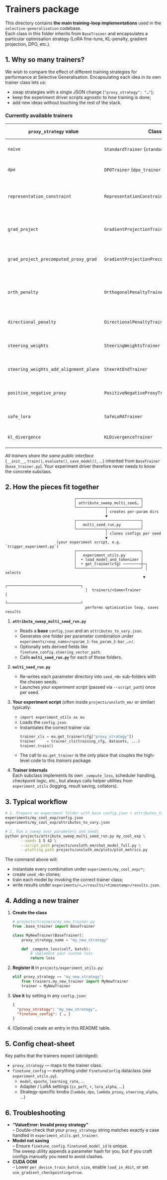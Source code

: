 # Trainers package

This directory contains **the main training-loop implementations** used in the
`selective-generalisation` codebase.  
Each class in this folder inherits from `BaseTrainer` and encapsulates a
particular optimisation strategy (LoRA fine-tune, KL-penalty, gradient
projection, DPO, etc.).

## 1. Why so many trainers?

We wish to compare the effect of different training strategies for performance at Selective Generalisation. Encapsulating each idea in
its own trainer class lets us:

* swap strategies with a single JSON change (`"proxy_strategy": "…"`);
* keep the experiment driver scripts agnostic to *how* training is done;
* add new ideas without touching the rest of the stack.

### Currently available trainers

| `proxy_strategy` value | Class (file)                            | Purpose / key idea |
|------------------------|-----------------------------------------|--------------------|
| `naive`                | `StandardTrainer` (`standard_trainer.py`)                         | Plain supervised fine-tune |
| `dpo`                  | `DPOTrainer` (`dpo_trainer.py`)                                   | Direct Preference Optimisation |
| `representation_constraint` | `RepresentationConstraintTrainer` | Pull representation into a constraint sub-space |
| `grad_project`         | `GradientProjectionTrainer`            | Project outcome gradients wrt. proxy gradients |
| `grad_project_precomputed_proxy_grad` | `GradientProjectionPrecomputedProxyGradTrainer` | Same idea but loads a cached proxy gradient |
| `orth_penalty`         | `OrthogonalPenaltyTrainer`             | Penalise cosine similarity between proxy & outcome grads |
| `directional_penalty`  | `DirectionalPenaltyTrainer`            | Push outcome away from proxy direction |
| `steering_weights`     | `SteeringWeightsTrainer`               | Train additive steering vectors (à-la SoftPrompt) |
| `steering_weights_add_alignment_plane` | `SteerAtEndTrainer`   | Add steering weights **after** base fine-tune |
| `positive_negative_proxy` | `PositiveNegativeProxyTrainer`      | Use (+) and (−) proxy datasets simultaneously |
| `safe_lora`            | `SafeLoRATrainer`                       | SafeLoRA pruning / projection |
| `kl_divergence`        | `KLDivergenceTrainer`                  | KL penalty against a base model |

*All trainers share the same public interface*  
(`__init__`, `train()`, `evaluate()`, `save_model()`, …) inherited from
`BaseTrainer` (`base_trainer.py`).  Your experiment driver therefore
never needs to know the concrete subclass.


## 2. How the pieces fit together

                                   ┌─────────────────────────────┐
                                   │ attribute_sweep_multi_seed… │
                                   └─────────────┬───────────────┘
                                                 │ creates per-param dirs
                                                 ▼
                                   ┌─────────────────────────────┐
                                   │   multi_seed_run.py         │
                                   └─────────────┬───────────────┘
                                                 │ clones configs per seed
                                                 ▼
                           (your experiment script, e.g. `trigger_experiment.py`)
                                   ┌─────────────────────────────┐
                                   │   experiment_utils.py       │
                                   │  • load_model_and_tokenizer │
                                   │  • get_trainer(cfg) ────────┼─┐
                                   └─────────────────────────────┘ │ selects
                                                                  ▼
                                        ┌─────────────────────────────────┐
                                        │  trainers/<Some>Trainer         │
                                        └─────────────────────────────────┘
                                        performs optimisation loop, saves results


1. **`attribute_sweep_multi_seed_run.py`**  
   * Reads a **base** `config.json` and an `attributes_to_vary.json`.  
   * Generates one folder per parameter combination under
     `experiments/<exp_name>/<param_1-foo_param_2-bar_…>/`.
   * Optionally sets derived fields like `finetune_config.steering_vector_path`.
   * Calls **`multi_seed_run.py`** for each of those folders.

2. **`multi_seed_run.py`**  
   * Re-writes each parameter directory into `seed_<N>` sub-folders with
     the chosen seeds.
   * Launches *your experiment script* (passed via `--script_path`) once
     per seed.

3. **Your experiment script** (often inside `projects/unsloth_em/` or
   similar) typically:
   * `import experiment_utils as eu`
   * Loads the `config.json`.
   * Instantiates the correct trainer via:
     ```python
     trainer_cls = eu.get_trainer(cfg["proxy_strategy"])
     trainer     = trainer_cls(training_cfg, datasets, ...)
     trainer.train()
     ```
   * The call to `eu.get_trainer` is the only place that couples the
     high-level code to this *trainers* package.

4. **Trainer internals**  
   Each subclass implements its own `_compute_loss`, scheduler handling,
   checkpoint logic, etc., but always calls helper utilities from
   `experiment_utils` (logging, result saving, collators).

## 3. Typical workflow

```bash
# 1. Prepare an experiment folder with base config.json + attributes_to_vary.json
experiments/my_cool_exp/config.json
experiments/my_cool_exp/attributes_to_vary.json

# 2. Run a sweep over parameters and seeds
python projects/attribute_sweep_multi_seed_run.py my_cool_exp \
       --seeds 1 5 42 \
       --script_path projects/unsloth_em/chat_model_full.py \
       --plotting_path projects/unsloth_em/plots/plot_metrics.py
```

The command above will:

* instantiate every combination under `experiments/my_cool_exp/*`;
* create `seed_<N>` clones;
* train each model by invoking the correct trainer class;
* write results under `experiments/<…>/results/<timestamp>/results.json`.

## 4. Adding a new trainer

1. **Create the class**

   ```python
   # projects/trainers/my_new_trainer.py
   from .base_trainer import BaseTrainer

   class MyNewTrainer(BaseTrainer):
       proxy_strategy_name = "my_new_strategy"

       def _compute_loss(self, batch):
           # implement your custom loss
           return loss
   ```

2. **Register it** in `projects/experiment_utils.py`:

   ```python
   elif proxy_strategy == "my_new_strategy":
       from trainers.my_new_trainer import MyNewTrainer
       trainer = MyNewTrainer
   ```

3. **Use it** by setting in any `config.json`:

   ```json
   {
     "proxy_strategy": "my_new_strategy",
     "finetune_config": { … }
   }
   ```

4. (Optional) create an entry in this README table.

## 5. Config cheat-sheet

Key paths that the trainers expect (abridged):

* `proxy_strategy` — maps to the trainer class.
* `finetune_config` — everything under `FinetuneConfig` dataclass
  (see `experiment_utils.py`).
  * `model`, `epochs`, `learning_rate`, …  
  * Adapter / LoRA settings (`is_peft`, `r`, `lora_alpha`, …)
  * Strategy-specific knobs (`lambda_dpo`, `lambda_proxy`, `steering_alpha`, …)

## 6. Troubleshooting

* **“ValueError: Invalid proxy strategy”**  
  – Double-check that your `proxy_strategy` string matches exactly a
  case handled in `experiment_utils.get_trainer`.
* **Model not saving**  
  – Ensure `finetune_config.finetuned_model_id` is unique.  
    The sweep utility appends a parameter hash for you, but if you craft
    configs manually you need to avoid clashes.
* **CUDA OOM**  
  – Lower `per_device_train_batch_size`, enable `load_in_4bit`, or set
  `use_gradient_checkpointing=true`.